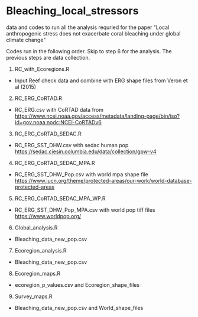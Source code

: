 # Bleaching_local_stressors

data and codes to run all the analysis requried for the paper "Local anthropogenic stress does not exacerbate coral bleaching under global climate change"

Codes run in the following order. Skip to step 6 for the analysis. The previous steps are data collection. 

1.	RC_with_Ecoregions.R
- Input Reef check data and combine with ERG shape files from Veron et al (2015)

2.	RC_ERG_CoRTAD.R
- RC_ERG.csv with CoRTAD data from https://www.ncei.noaa.gov/access/metadata/landing-page/bin/iso?id=gov.noaa.nodc:NCEI-CoRTADv6

3.	RC_ERG_CoRTAD_SEDAC.R
- RC_ERG_SST_DHW.csv with sedac human pop https://sedac.ciesin.columbia.edu/data/collection/gpw-v4 

4.	RC_ERG_CoRTAD_SEDAC_MPA.R
- RC_ERG_SST_DHW_Pop.csv with world mpa shape file https://www.iucn.org/theme/protected-areas/our-work/world-database-protected-areas 

5.	RC_ERG_CoRTAD_SEDAC_MPA_WP.R 
- RC_ERG_SST_DHW_Pop_MPA.csv with world pop tiff files https://www.worldpop.org/ 

6.	Global_analysis.R
- Bleaching_data_new_pop.csv

7.	Ecoregion_analysis.R
- Bleaching_data_new_pop.csv

8.	Ecoregion_maps.R
- ecoregion_p_values.csv and Ecoregion_shape_files

9.	Survey_maps.R
- Bleaching_data_new_pop.csv and World_shape_files
